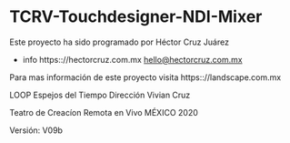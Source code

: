 # TCRV-Touchdesigner-NDI-Mixer

Este proyecto ha sido programado por 
Héctor Cruz Juárez

+ info https:://hectorcruz.com.mx
hello@hectorcruz.com.mx

Para mas información de este proyecto
visita https:://landscape.com.mx

LOOP Espejos del Tiempo
Dirección Vivian Cruz

Teatro de Creacíon Remota en Vivo
MÉXICO 2020

Versión: V09b
